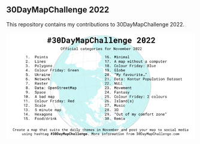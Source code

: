 <h2>30DayMapChallenge 2022</h2>

This repository contains my contributions to 30DayMapChallenge 2022. 

![30 Day Map Challenge 2022](./maps/30dmc-2022.png)